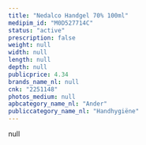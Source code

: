 ```yaml
---
title: "Nedalco Handgel 70% 100ml"
medipim_id: "M0D527714C"
status: "active"
prescription: false
weight: null
width: null
length: null
depth: null
publicprice: 4.34
brands_name_nl: null
cnk: "2251148"
photos_medium: null
apbcategory_name_nl: "Ander"
publiccategory_name_nl: "Handhygiëne"
---
```

null
